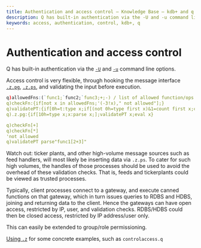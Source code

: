 ```yaml
---
title: Authentication and access control – Knowledge Base – kdb+ and q documentation
description: Q has built-in authentication via the -U and -u command line options. Access control is very flexible, through hooking the message interface .z.pg, .z.ps, and validating the input before execution.
keywords: access, authentication, control, kdb+, q
---
```

# Authentication and access control





Q has built-in authentication via the [`-U`](../basics/cmdline.md#-u-usr-pwd) and [`-u`](../basics/cmdline.md#-u-usr-pwd-local) command line options.

Access control is very flexible, through hooking the message interface [`.z.pg`](../ref/dotz.md#zpg-get "get"), [`.z.ps`](../ref/dotz.md#zps-set "set"), and validating the input before execution.

```q
q)allowedFns:(`func1;`func2;`func3;+;-) / list of allowed function/ops to call
q)checkFn:{if[not x in allowedFns;'(-3!x)," not allowed"];}
q)validatePT:{if[0h=t:type x;if[(not 0h=type first x)&1=count first x;checkFn first x;];.z.s each x where 0h=type each x;];}
q).z.pg:{if[10h=type x;x:parse x;];validatePT x;eval x}

q)checkFn[+]
q)checkFn[*]
'not allowed
q)validatePT parse"func1[2+3]"
```

Watch out: ticker plants, and other high-volume message sources such as feed handlers, will most likely be inserting data via `.z.ps`. To cater for such high volumes, the handles of those processes should be used to avoid the overhead of these validation checks. That is, feeds and tickerplants could be viewed as trusted processes.

Typically, client processes connect to a gateway, and execute canned functions on that gateway, which in turn issues queries to RDBS and HDBS, joining and returning data to the client. Hence the gateways can have open access, restricted by IP, user, and validation checks. RDBS/HDBS could then be closed access, restricted by IP address/user only.

This can easily be extended to group/role permissioning.

<i class="far fa-hand-point-right"></i> 
[Using `.z`](using-dotz.md) for some concrete examples, such as `controlaccess.q`
